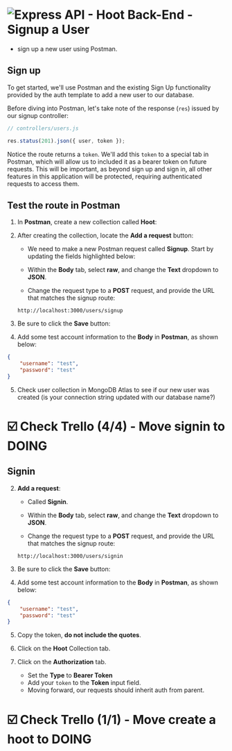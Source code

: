 # ![Express API - Hoot Back-End - Signup a User](./assets/hero.png)

- sign up a new user using Postman.

## Sign up

To get started, we'll use Postman and the existing Sign Up functionality provided by the auth template to add a new user to our database. 

Before diving into Postman, let's take note of the response (`res`) issued by our signup controller:

```js
// controllers/users.js

res.status(201).json({ user, token });
```

Notice the route returns a `token`. We'll add this `token` to a special tab in Postman, which will allow us to included it as a bearer token on future requests. This will be important, as beyond sign up and sign in, all other features in this application will be protected, requiring authenticated requests to access them.

## Test the route in Postman

1. In **Postman**, create a new collection called **Hoot**:

2. After creating the collection, locate the **Add a request** button:
    - We need to make a new Postman request called **Signup**. Start by updating the fields highlighted below:

    - Within the **Body** tab, select **raw**, and change the **Text** dropdown to **JSON**. 

    - Change the request type to a **POST** request, and provide the URL that matches the signup route:

    ```
    http://localhost:3000/users/signup
    ```

3. Be sure to click the **Save** button:

4. Add some test account information to the **Body** in **Postman**, as shown below:

```json
{
    "username": "test",
    "password": "test"
}
```
5. Check user collection in MongoDB Atlas to see if our new user was created (is your connection string updated with our database name?)

# ☑️ Check Trello (4/4) - Move signin to DOING

## Signin

2. **Add a request**:
    - Called **Signin**.

    - Within the **Body** tab, select **raw**, and change the **Text** dropdown to **JSON**. 

    - Change the request type to a **POST** request, and provide the URL that matches the signup route:

    ```
    http://localhost:3000/users/signin
    ```

3. Be sure to click the **Save** button:

4. Add some test account information to the **Body** in **Postman**, as shown below:

```json
{
    "username": "test",
    "password": "test"
}
```

5. Copy the token, **do not include the quotes**.

6. Click on the **Hoot** Collection tab. 

7. Click on the **Authorization** tab. 

    - Set the **Type** to **Bearer Token** 
    - Add your `token` to the **Token** input field. 
    - Moving forward, our requests should inherit auth from parent.

# ☑️ Check Trello (1/1) - Move create a hoot to DOING
